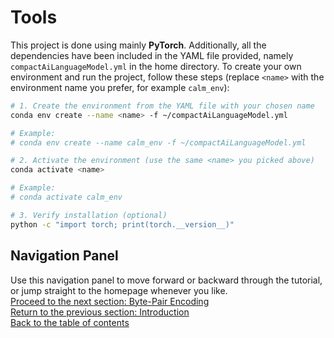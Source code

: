 # Tools
This project is done using mainly **PyTorch**. Additionally, all the dependencies have been included in the YAML file provided, namely `compactAiLanguageModel.yml` in the home directory. To create your own environment and run the project, follow these steps (replace `<name>` with the environment name you prefer, for example `calm_env`):

```bash
# 1. Create the environment from the YAML file with your chosen name
conda env create --name <name> -f ~/compactAiLanguageModel.yml

# Example:
# conda env create --name calm_env -f ~/compactAiLanguageModel.yml

# 2. Activate the environment (use the same <name> you picked above)
conda activate <name>

# Example:
# conda activate calm_env

# 3. Verify installation (optional)
python -c "import torch; print(torch.__version__)"
```

## Navigation Panel
Use this navigation panel to move forward or backward through the tutorial, or jump straight to the homepage whenever you like.<br>
[Proceed to the next section: Byte-Pair Encoding](/documentation/markdowns/tokenization.md)<br>
[Return to the previous section: Introduction](/documentation/markdowns/Introduction.md)<br>
[Back to the table of contents](/)<br>